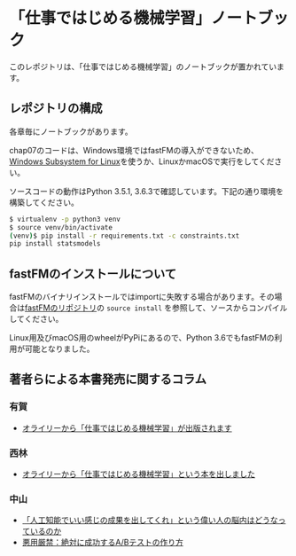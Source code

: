 # 「仕事ではじめる機械学習」ノートブック

このレポジトリは、「仕事ではじめる機械学習」のノートブックが置かれています。

## レポジトリの構成

各章毎にノートブックがあります。

chap07のコードは、Windows環境ではfastFMの導入ができないため、[Windows Subsystem for Linux](https://msdn.microsoft.com/ja-jp/commandline/wsl/install_guide?f=255&MSPPError=-2147217396)を使うか、LinuxかmacOSで実行をしてください。

ソースコードの動作はPython 3.5.1, 3.6.3で確認しています。下記の通り環境を構築してください。

```sh
$ virtualenv -p python3 venv
$ source venv/bin/activate
(venv)$ pip install -r requirements.txt -c constraints.txt
pip install statsmodels
```

## fastFMのインストールについて

fastFMのバイナリインストールではimportに失敗する場合があります。その場合は[fastFMのリポジトリ](https://github.com/ibayer/fastFM#installation)の `source install` を参照して、ソースからコンパイルしてください。

Linux用及びmacOS用のwheelがPyPiにあるので、Python 3.6でもfastFMの利用が可能となりました。

## 著者らによる本書発売に関するコラム
### 有賀
- [オライリーから「仕事ではじめる機械学習」が出版されます](https://medium.com/@chezou/cf835ff4c128)

### 西林
- [オライリーから「仕事ではじめる機械学習」という本を出しました](https://hagino3000.blogspot.jp/2017/11/oreillymlbook.html)
### 中山
- [「人工知能でいい感じの成果を出してくれ」という偉い人の脳内はどうなっているのか](https://medium.com/@tokoroten/96f4da85b924)
- [悪用厳禁：絶対に成功するA/Bテストの作り方](https://medium.com/@tokoroten/c871f61233e6)

